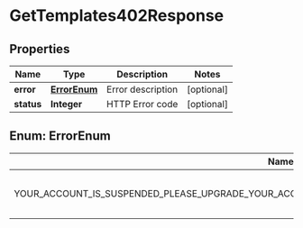 

# GetTemplates402Response


## Properties

| Name | Type | Description | Notes |
|------------ | ------------- | ------------- | -------------|
|**error** | [**ErrorEnum**](#ErrorEnum) | Error description |  [optional] |
|**status** | **Integer** | HTTP Error code |  [optional] |



## Enum: ErrorEnum

| Name | Value |
|---- | -----|
| YOUR_ACCOUNT_IS_SUSPENDED_PLEASE_UPGRADE_YOUR_ACCOUNT_OR_CONTACT_SUPPORT_PDFGENERATORAPI_COM | &quot;Your account is suspended, please upgrade your account or contact support@pdfgeneratorapi.com&quot; |



